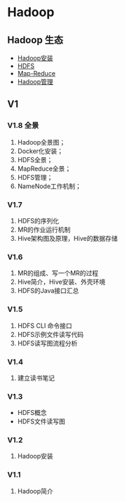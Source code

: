 # Hadoop

## Hadoop 生态

* [Hadoop安装](hadoop-an-zhuang/)
* [HDFS](hdfs/)
* [Map-Reduce](map-reduce/)
* [Hadoop管理](hadoop-guan-li/)

## V1

### V1.8 全景

1. Hadoop全景图； 
2. Docker化安装；
3. HDFS全景；
4. MapReduce全景；
5. HDFS管理；
6. NameNode工作机制；

### V1.7

1. HDFS的序列化
2. MR的作业运行机制
3. Hive架构图及原理，Hive的数据存储

### V1.6

1. MR的组成、写一个MR的过程
2. Hive简介，Hive安装、外壳环境
3. HDFS的Java接口汇总

### V1.5

1. HDFS CLI 命令接口
2. HDFS示例文件读写代码
3. HDFS读写图流程分析

### V1.4

1. 建立读书笔记

### V1.3

* HDFS概念
* HDFS文件读写图

### V1.2

1. Hadoop安装

### V1.1

1. Hadoop简介

